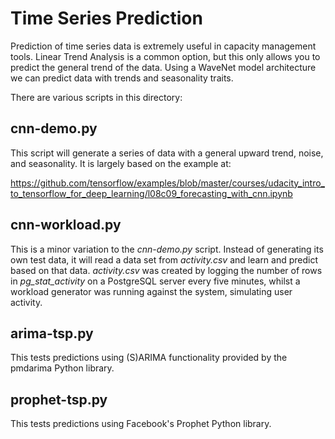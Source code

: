 # Time Series Prediction

Prediction of time series data is extremely useful in capacity management tools.
Linear Trend Analysis is a common option, but this only allows you to predict 
the general trend of the data. Using a WaveNet model architecture we can predict
data with trends and seasonality traits.

There are various scripts in this directory:

## cnn-demo.py

This script will generate a series of data with a general upward trend, noise,
and seasonality. It is largely based on the example at:

https://github.com/tensorflow/examples/blob/master/courses/udacity_intro_to_tensorflow_for_deep_learning/l08c09_forecasting_with_cnn.ipynb

## cnn-workload.py

This is a minor variation to the *cnn-demo.py* script. Instead of generating its 
own test data, it will read a data set from *activity.csv* and learn and predict
based on that data. *activity.csv* was created by logging the number of rows in
*pg_stat_activity* on a PostgreSQL server every five minutes, whilst a workload
generator was running against the system, simulating user activity.

## arima-tsp.py

This tests predictions using (S)ARIMA functionality provided by the pmdarima
Python library.

## prophet-tsp.py

This tests predictions using Facebook's Prophet Python library.